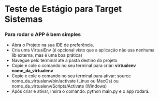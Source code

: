 # Teste de Estágio para Target Sistemas

### Para rodar o APP é bem simples

- Abra o Projeto na sua IDE de preferência.
- Cria uma VirtualEnv (é opcional visto que a aplicação não usa nenhuma lib externa, mas é uma boa prática)
- Navegue pelo terminal até a pasta destino do projeto
- Copie e cole o comando no seu terminal para criar: <b>virtualenv nome_da_virtualenv</b>
- Copie e cole o comando no seu terminal para ativar: source nome_da_virtualenv/bin/activate (Linux ou MacOs) ou nome_da_virtualenv/Scripts/Activate (Windows)
- Após criar e ativar, insira o comando: python main.py e o app rodará.
